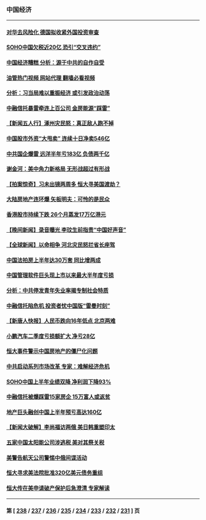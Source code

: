 ### 中国经济
---
#### [对华去风险化 德国拟收紧外国投资审查](../../pages/ncid283/n14057580.md?08210445) 
#### [SOHO中国欠税近20亿 恐引“交叉违约”](../../pages/ncid283/n14057442.md?08210445) 
#### [中国经济糟糕 分析：源于中共的自作自受](../../pages/ncid283/n14057238.md?08210445) 
#### [油管热门视频 网站代理 翻墙必看视频](http://138.2.39.72:81/youtube.html?epic-marker?08210445)
#### [分析：习当局难以重振经济 或引发政治动荡](../../pages/ncid283/n14057226.md?08210445) 
#### [中融信托暴雷牵连上百公司 金房能源“踩雷”](../../pages/ncid283/n14057259.md?08210445) 
#### [【新闻五人行】涿州灾民怒：真正敌人跑不掉](../../pages/ncid283/n14057254.md?08210445) 
#### [中国股市外资“大甩卖” 连续十日净卖546亿](../../pages/ncid283/n14057245.md?08210445) 
#### [中共国企爆雷 远洋半年亏183亿 负债两千亿](../../pages/ncid283/n14057221.md?08210445) 
#### [谢金河：美中角力新格局 无形战超过有形战](../../pages/ncid283/n14057217.md?08210445) 
#### [【拍案惊奇】习未出镜两周多 恒大寻美国渡劫？](../../pages/ncid283/n14057119.md?08210445) 
#### [大陆房地产连环爆 矢板明夫：可怜的是民众](../../pages/ncid283/n14057026.md?08210445) 
#### [香港股市持续下跌 26个月蒸发17万亿港元](../../pages/ncid283/n14056729.md?08210445) 
#### [【晚间新闻】录音曝光 李玟生前指责“中国好声音”](../../pages/ncid283/n14056727.md?08210445) 
#### [【全球新闻】以命相争 河北灾民怒拦省长座驾](../../pages/ncid283/n14057021.md?08210445) 
#### [中国法拍房上半年达30万套 同比增两成](../../pages/ncid283/n14056832.md?08210445) 
#### [中国管理软件巨头现上市以来最大半年度亏损](../../pages/ncid283/n14056818.md?08210445) 
#### [分析：中共停发青年失业率揭专制社会特质](../../pages/ncid283/n14056820.md?08210445) 
#### [中融信托陷危机 投资者忧中国版“雷曼时刻”](../../pages/ncid283/n14056817.md?08210445) 
#### [【新唐人快报】人民币跌向16年低点 北京两难](../../pages/ncid283/n14056764.md?08210445) 
#### [小鹏汽车二季度亏损额扩大 净亏28亿](../../pages/ncid283/n14056802.md?08210445) 
#### [恒大事件警示中国房地产的僵尸化问题](../../pages/ncid283/n14056784.md?08210445) 
#### [中共启动系列市场改革 专家：难解经济危机](../../pages/ncid283/n14056696.md?08210445) 
#### [SOHO中国上半年业绩双降 净利润下降93%](../../pages/ncid283/n14056783.md?08210445) 
#### [中融信托被爆踩雷15家房企 15万富人或返贫](../../pages/ncid283/n14056629.md?08210445) 
#### [地产巨头融创中国上半年预亏高达160亿](../../pages/ncid283/n14056734.md?08210445) 
#### [【新闻大破解】李尚福访两俄 美日韩重塑印太](../../pages/ncid283/n14056718.md?08210445) 
#### [五家中国太阳能公司涉逃税 美对其祭关税](../../pages/ncid283/n14056715.md?08210445) 
#### [美警告航天公司警惕中俄间谍活动](../../pages/ncid283/n14056694.md?08210445) 
#### [恒大寻求美法院批准320亿美元债务重组](../../pages/ncid283/n14056700.md?08210445) 
#### [恒大传在美申请破产保护后急澄清 专家解读](../../pages/ncid283/n14056524.md?08210445) 

---
#### 第 [ [238](./238.md?08210445) / [237](./237.md?08210445) / [236](./236.md?08210445) / [235](./235.md?08210445) / [234](./234.md?08210445) / [233](./233.md?08210445) / [232](./232.md?08210445) / [231](./231.md?08210445) ] 页

